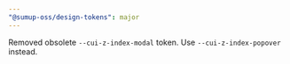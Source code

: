 ```yaml
---
"@sumup-oss/design-tokens": major
---
```


Removed obsolete `--cui-z-index-modal` token. Use `--cui-z-index-popover` instead.
